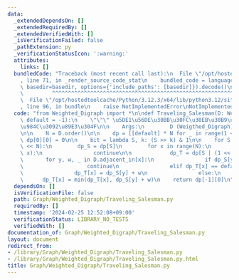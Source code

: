 ```yaml
---
data:
  _extendedDependsOn: []
  _extendedRequiredBy: []
  _extendedVerifiedWith: []
  _isVerificationFailed: false
  _pathExtension: py
  _verificationStatusIcon: ':warning:'
  attributes:
    links: []
  bundledCode: "Traceback (most recent call last):\n  File \"/opt/hostedtoolcache/Python/3.12.3/x64/lib/python3.12/site-packages/onlinejudge_verify/documentation/build.py\"\
    , line 71, in _render_source_code_stat\n    bundled_code = language.bundle(stat.path,\
    \ basedir=basedir, options={'include_paths': [basedir]}).decode()\n          \
    \         ^^^^^^^^^^^^^^^^^^^^^^^^^^^^^^^^^^^^^^^^^^^^^^^^^^^^^^^^^^^^^^^^^^^^^^^^^^^^^^^^^\n\
    \  File \"/opt/hostedtoolcache/Python/3.12.3/x64/lib/python3.12/site-packages/onlinejudge_verify/languages/python.py\"\
    , line 96, in bundle\n    raise NotImplementedError\nNotImplementedError\n"
  code: "from Weighted_Digraph import *\n\ndef Traveling_Salesman(D: Weigthed_Digraph,\
    \ default = -1):\n    \"\"\" \u5DE1\u56DE\u30BB\u30FC\u30EB\u30B9\u30DE\u30F3\u554F\
    \u984C\u3092\u89E3\u304F\n\n    Args:\n        D (Weigthed_Digraph)\n    \"\"\"\
    \n\n    N = D.order()\n\n    dp = [[default] * N for _ in range(1 << N)]\n   \
    \ dp[0][0] = 0\n\n    bit = lambda S, k: (S >> k) & 1\n\n    for S in range(1\
    \ << N):\n        dp_S = dp[S]\n        for x in range(N):\n            if bit(S,\
    \ x):\n                continue\n\n            dp_T = dp[S | (1 << x)]\n     \
    \       for y, w, _ in D.adjacent_in[x]:\n                if dp_S[y] == default:\n\
    \                    continue\n                elif dp_T[x] == default:\n    \
    \                dp_T[x] = dp_S[y] + w\n                else:\n              \
    \      dp_T[x] = min(dp_T[x], dp_S[y] + w)\n    return dp[-1][0]\n"
  dependsOn: []
  isVerificationFile: false
  path: Graph/Weighted_Digraph/Traveling_Salesman.py
  requiredBy: []
  timestamp: '2024-02-25 12:52:08+09:00'
  verificationStatus: LIBRARY_NO_TESTS
  verifiedWith: []
documentation_of: Graph/Weighted_Digraph/Traveling_Salesman.py
layout: document
redirect_from:
- /library/Graph/Weighted_Digraph/Traveling_Salesman.py
- /library/Graph/Weighted_Digraph/Traveling_Salesman.py.html
title: Graph/Weighted_Digraph/Traveling_Salesman.py
---
```

